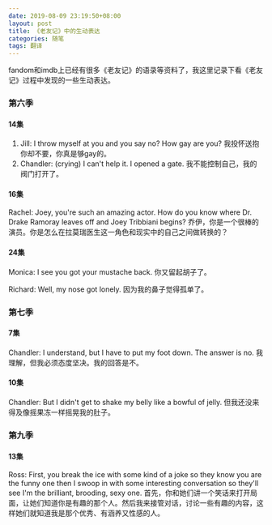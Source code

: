 ```yaml
---
date: 2019-08-09 23:19:50+08:00
layout: post
title: 《老友记》中的生动表达
categories: 随笔
tags: 翻译
---
```


fandom和imdb上已经有很多《老友记》的语录等资料了，我这里记录下看《老友记》过程中发现的一些生动表达。

### 第六季

#### 14集

1. Jill: I throw myself at you and you say no? How gay are you?   我投怀送抱你却不要，你真是够gay的。
2. Chandler: (crying) I can't help it. I opened a gate. 我不能控制自己，我的阀门打开了。 

#### 16集

Rachel: Joey, you're such an amazing actor. How do you know where Dr. Drake Ramoray leaves off and Joey Tribbiani begins?   乔伊，你是一个很棒的演员。你是怎么在拉莫瑞医生这一角色和现实中的自己之间做转换的？

#### 24集

Monica: I see you got your mustache back.   你又留起胡子了。

Richard: Well, my nose got lonely.  因为我的鼻子觉得孤单了。

### 第七季

#### 7集

Chandler: I understand, but I have to put my foot down. The answer is no. 我理解，但我必须态度坚决。我的回答是不。

#### 10集

Chandler: But I didn't get to shake my belly like a bowful of jelly.    但我还没来得及像摇果冻一样摇晃我的肚子。

### 第九季

#### 13集

Ross: First, you break the ice with some kind of a joke so they know you are the funny one then I swoop in with some interesting conversation so they'll see I'm the brilliant, brooding, sexy one.  首先，你和她们讲一个笑话来打开局面，让她们知道你是有趣的那个人。然后我来接管对话，讨论一些有趣的内容，这样她们就知道我是那个优秀、有涵养又性感的人。